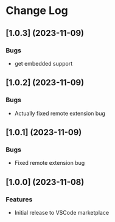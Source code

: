 # Change Log

## [1.0.3] (2023-11-09)
### Bugs
* get embedded support

## [1.0.2] (2023-11-09)
### Bugs
* Actually fixed remote extension bug

## [1.0.1] (2023-11-09)
### Bugs
* Fixed remote extension bug

## [1.0.0] (2023-11-08)
### Features
* Initial release to VSCode marketplace